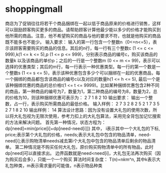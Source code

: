 # shoppingmall
商店为了促销往往将若干个商品捆绑在一起以低于商品原来的价格进行销售，这样可以鼓励顾客购买更多的商品。请帮助顾客计算他最少能以多少的价格才能购买到他所需的商品。注意，他不希望购买的商品与他的要求不符，也就是他购买的商品既不能多也不能少。
输入要求：
输入的第一行包含一个整数n（0<=n<=5），表示该顾客需要购买的商品的信息。其后的n行，每一行有三个整数c (1 <= c <= 999),k(1 <= k <= 5),p (1 <= p <= 999)，分别表示商品的编号c，购买该商品的数量k 以及该商品的单价p；之后的一行是一个整数m (0 <= m <= 99)，表示可以选择的优惠类型；其后的m行，每一行表示一种优惠类型。每一行的第一个数是一个整数s (1 <= s <= 5)，表示该种优惠包含多少个可以捆绑在一起的优惠商品，每一个捆绑的商品都包含该商品的编号c以及对应的数量h(1 <= h <= 5), 最后一个是该种捆绑优惠的商品的总价格t(1 <= t <= 9999)。比如某种捆绑优惠包含2种不同的商品，第一种商品的编号为7，数量为1，第二种商品的编号为8，数量为2，总的价格为10，则该种捆绑优惠可表示为：
2 7 1 8 2 10
输出要求：
输出一个整数，占一行，表示购买所需商品的最低价格。
输入样例：
2
7 3 2
8 2 5
2
1 7 3 5
2 7 1 8 2 10
输出样例：
14
算法设计思路：因为没有设置大礼包的使用次数，所以将大礼包视为无限次使用，参考力扣上的大礼包算法，采用完全背包加记忆搜索的方法来解决问题。
首先第一种情况，状态方程为：
dp[need]=min{price[i]+dp[need-need[i]]}
其中， i表示其中一个大礼包的下标, price;表示第个大礼包的价格，needs;表示大礼包中包含的物品清单，need-need[i];表示购物清单needs减去第i个大礼包中包含的物品清单后剩余的物品清单。
第二种情况是不购买任何大礼包，原价购买购物清单中的所有物品，此时dp[need]可以直接求出。
边界函数就是need<need[i]，大礼包无法再次购买（因为购买后会多），只能一个一个购买
算法时间复杂度：
T(n)=n*k*m^n,  其中k表示大礼包种类，m表示需求量的可能值，n表示物品种类
